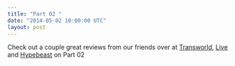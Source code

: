 ```yaml
---
title: "Part 02 "
date: "2014-05-02 10:00:00 UTC"
layout: post
---
```


<p>Check out a couple great reviews from our friends over at <a href="http://skateboarding.transworld.net/1000196888/videos/caste-x-magenta-part-2/">Transworld</a>, <a href="http://liveskateboardmedia.com/fr">Live</a> and <a href="http://hypebeast.com/2014/5/caste-profiles-magenta-skateboards-in-caste-x-magenta-part-2">Hypebeast</a> on Part 02</p>

<p><a href="http://skateboarding.transworld.net/1000196888/videos/caste-x-magenta-part-2/"><img alt="" data-rich-file-id="20" src="http://s3.amazonaws.com/caste-server-production/rich/rich_files/rich_files/20/blog/screen-20shot-202014-05-02-20at-2010-30-01-20am.png" /></a></p>

<p><a href="http://liveskateboardmedia.com/fr"><img alt="" data-rich-file-id="19" src="http://s3.amazonaws.com/caste-server-production/rich/rich_files/rich_files/19/blog/screen-20shot-202014-05-02-20at-2010-27-47-20am.png" /></a><a href="http://hypebeast.com/2014/5/caste-profiles-magenta-skateboards-in-caste-x-magenta-part-2"><img alt="" data-rich-file-id="18" src="http://s3.amazonaws.com/caste-server-production/rich/rich_files/rich_files/18/blog/screen-20shot-202014-05-02-20at-2010-26-56-20am.png" /></a></p>

